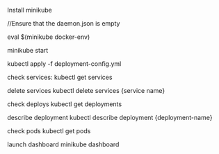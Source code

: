 
Install minikube

//Ensure that the daemon.json is empty

eval $(minikube docker-env)

minikube start

kubectl apply -f deployment-config.yml 

check services:
kubectl get services

delete services
kubectl delete services {service name}

check deploys
kubectl get deployments

describe deployment
kubectl describe deployment {deployment-name}

check pods
kubectl get pods

launch dashboard
minikube dashboard